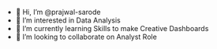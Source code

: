 - 👋 Hi, I’m @prajwal-sarode
- 👀 I’m interested in Data Analysis
- 🌱 I’m currently learning Skills to make Creative Dashboards
- 💞️ I’m looking to collaborate on Analyst Role
